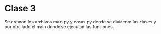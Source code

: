 # Clase 3
 Se crearon los archivos main.py y cosas.py donde se dividenm las clases y por otro lado el main donde se ejecutan las funciones.